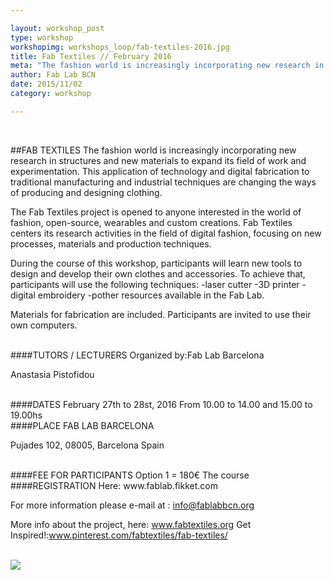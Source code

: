 ```yaml
---

layout: workshop_post
type: workshop
workshopimg: workshops_loop/fab-textiles-2016.jpg
title: Fab Textiles // February 2016
meta: "The fashion world is increasingly incorporating new research in structures and new materials to expand its field of work and experimentation. This application of technology and digital fabrication to traditional manufacturing and industrial techniques are changing the ways of producing and designing clothing. The Fab Textiles project is opened to anyone interested in the world of fashion, open-source, wearables and custom creations. Fab Textiles centers its research activities in the field of digital fashion, focusing on new processes, materials and production techniques."
author: Fab Lab BCN
date: 2015/11/02
category: workshop

---
```


<br>

##FAB TEXTILES
The fashion world is increasingly incorporating new research in structures and new materials to expand its field of work and experimentation. This application of technology and digital fabrication to traditional manufacturing and industrial techniques are changing the ways of producing and designing clothing.

The Fab Textiles project is opened to anyone interested in the world of fashion, open-source, wearables and custom creations. Fab Textiles centers its research activities in the field of digital fashion, focusing on new processes, materials and production techniques. 

During the course of this workshop, participants will learn new tools to design and develop their own clothes and accessories. To achieve that, participants will use the following techniques:
-laser cutter
-3D printer
-digital embroidery
-pother resources available in the Fab Lab.


Materials for fabrication are included.
Participants are invited to use their own computers.


<br>
####TUTORS / LECTURERS
Organized by:Fab Lab Barcelona

Anastasia Pistofidou


<br>
####DATES
February 27th to 28st, 2016
From 10.00 to 14.00 and 15.00 to 19.00hs

<br>
####PLACE
FAB LAB BARCELONA

Pujades 102, 
08005, Barcelona 
Spain

<br>
####FEE FOR PARTICIPANTS
Option 1 = 180€
The course


<br>
####REGISTRATION 
Here:
www.fablab.fikket.com

For more information please e-mail at :
info@fablabbcn.org

More info about the project, here: www.fabtextiles.org
Get Inspired!:www.pinterest.com/fabtextiles/fab-textiles/



<br>

<img src="{{site.baseurl}}{{ site.url }}/img/workshops/workshops_loop/fab-textiles-2016.jpg">



